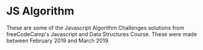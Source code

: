 # JS Algorithm

These are some of the Javascript Algorithm Challenges solutions from freeCodeCamp's Javascript and Data Structures Course.
These were made between February 2019 and March 2019.